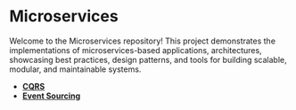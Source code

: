 # Microservices
Welcome to the Microservices repository! This project demonstrates the implementations of microservices-based applications, architectures, showcasing best practices, design patterns, and tools for building scalable, modular, and maintainable systems.

- [**CQRS**](CQRS.md)
- [**Event Sourcing**](EventSourcing.md)




